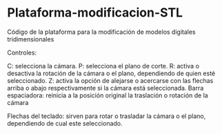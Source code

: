 # Plataforma-modificacion-STL
Código de la plataforma para la modificación de modelos digitales tridimensionales

Controles:

C: selecciona la cámara.
P: selecciona el plano de corte.
R: activa o desactiva la rotación de la cámara o el plano, dependiendo de quien esté seleccionado.
Z: activa la opción de alejarse o acercarse con las flechas arriba o abajo respectivamente si la cámara está seleccionada.
Barra espaciadora: reinicia a la posición original la traslación o rotación de la cámara

Flechas del teclado: sirven para rotar o trasladar la cámara o el plano, dependiendo de cual este seleccionado.
